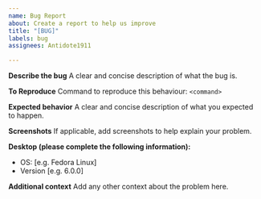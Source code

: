 ```yaml
---
name: Bug Report
about: Create a report to help us improve
title: "[BUG]"
labels: bug
assignees: Antidote1911

---
```


**Describe the bug**
A clear and concise description of what the bug is.

**To Reproduce**
Command to reproduce this behaviour:
`<command>`

**Expected behavior**
A clear and concise description of what you expected to happen.

**Screenshots**
If applicable, add screenshots to help explain your problem.

**Desktop (please complete the following information):**
 - OS: [e.g. Fedora Linux]
 - Version [e.g. 6.0.0]

**Additional context**
Add any other context about the problem here.
